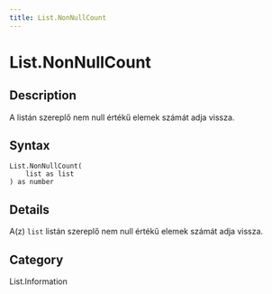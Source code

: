 ```yaml
---
title: List.NonNullCount
---
```


# List.NonNullCount


## Description

A listán szereplő nem null értékű elemek számát adja vissza.


## Syntax

```powerquery
List.NonNullCount(
    list as list
) as number
```


## Details

A(z) <code>list</code> listán szereplő nem null értékű elemek számát adja vissza.



## Category
List.Information
